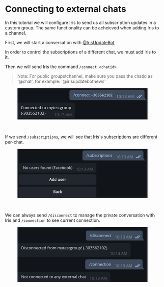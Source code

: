 # Connecting to external chats

In this tutorial we will configure Iris to send us all subscription updates in a custom group.
The same functionality can be acheieved when adding Iris to a channel.

First, we will start a conversation with [@IrisUpdateBot]("https://t.me/irisupdatebot")

In order to control the subscriptions of a different chat, we must add Iris to it.

Then we will send Iris the command `/connect <chatid>`
> Note: For public groups\channel, make sure you pass the chatid as '@chat', for example: '@irisupdatebotnews'

<figure>
  <img src="connecting/1.png" width="550" />
</figure>
<br>

If we send `/subscriptions`, we will see that Iris's subscriptions are different per-chat.
<figure>
  <img src="connecting/2.png" width="550" />
</figure>
<br>

We can always send `/disconnect` to manage the private conversation with Iris and `/connection` to see current connection.
<figure>
  <img src="connecting/3.png" width="550" />
</figure>